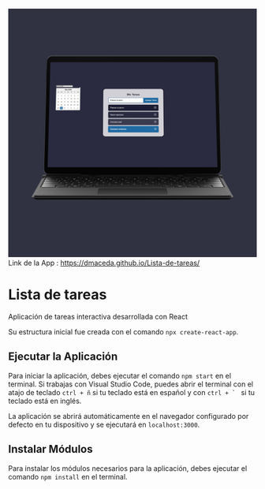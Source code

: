 
![Preview de la App](https://github.com/dmaceda/Lista-de-tareas/blob/master/todos.png)
Link de la App : https://dmaceda.github.io/Lista-de-tareas/


# Lista de tareas
Aplicación de tareas interactiva desarrollada con React
 
Su estructura inicial fue creada con el comando `npx create-react-app`.

## Ejecutar la Aplicación
Para iniciar la aplicación, debes ejecutar el comando `npm start` en el terminal. Si trabajas con Visual Studio Code, puedes abrir el terminal con el atajo de teclado `ctrl + ñ` si tu teclado está en español y con ``ctrl + ` `` si tu teclado está en inglés.

La aplicación se abrirá automáticamente en el navegador configurado por defecto en tu dispositivo y se ejecutará en `localhost:3000`.

## Instalar Módulos
Para instalar los módulos necesarios para la aplicación, debes ejecutar el comando `npm install` en el terminal.
